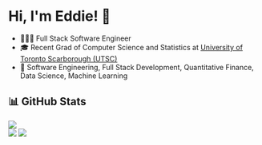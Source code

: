 # Hi, I'm Eddie! 👋

- 🧑🏻‍💻 Full Stack Software Engineer
- 🎓 Recent Grad of Computer Science and Statistics at [University of Toronto Scarborough (UTSC)](https://www.utsc.utoronto.ca/home/)
- 👀 Software Engineering, Full Stack Development, Quantitative Finance, Data Science, Machine Learning

## 📊 GitHub Stats

![](https://github-readme-streak-stats.herokuapp.com/?user=eshinhw&theme=default&hide_border=false)<br/>
![](https://github-readme-stats.vercel.app/api?username=eshinhw&theme=default&hide_border=false&include_all_commits=true&count_private=true)
![](https://github-readme-stats.vercel.app/api/top-langs/?username=eshinhw&theme=default&hide_border=false&include_all_commits=true&count_private=true&layout=compact)

